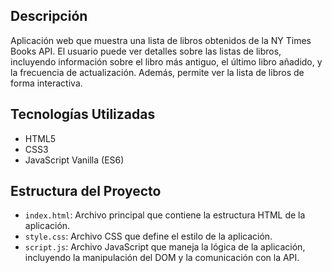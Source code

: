 ## Descripción
Aplicación web que muestra una lista de libros obtenidos de la NY Times Books API. El usuario puede ver detalles sobre las listas de libros, incluyendo información sobre el libro más antiguo, el último libro añadido, y la frecuencia de actualización. Además, permite ver la lista de libros de forma interactiva.

## Tecnologías Utilizadas
- HTML5
- CSS3
- JavaScript Vanilla (ES6)

## Estructura del Proyecto
- `index.html`: Archivo principal que contiene la estructura HTML de la aplicación.
- `style.css`: Archivo CSS que define el estilo de la aplicación.
- `script.js`: Archivo JavaScript que maneja la lógica de la aplicación, incluyendo la manipulación del DOM y la comunicación con la API.

